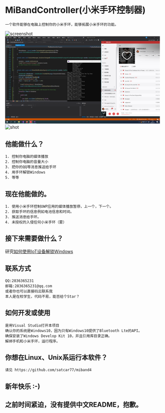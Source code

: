 # MiBandController(小米手环控制器)
    一个软件能够在电脑上控制你的小米手环，能够拓展小米手环的功能。
![screenshot](doc/screenshot.png)
![screenshot2](doc/screenshot2.png)
![shot](doc/shot.jpg)
## 他能做什么？
    1. 控制你电脑的媒体播放
    2. 控制你电脑的音量大小
    3. 把你的QQ等消息推送给手环
    4. 用手环解锁Windows
    5. 等等
## 现在他能做的。
    1. 使用小米手环控制UWP应用的媒体播放暂停，上一个，下一个。
    2. 获取手环的信息例如电池信息和时间。
    3. 推送消息给手环。
    4. 未授权的入侵任何小米手环（雾）
## 接下来需要做什么？
研究[如何使用IoT设备解锁Windows](https://docs.microsoft.com/zh-cn/windows/uwp/security/companion-device-unlock)
## 联系方式
    QQ:2836365231
    邮箱:2836365231@qq.com
    或者你也可以直接码云联系我
    本人是在校学生，代码不易，能否给个Star？
## 如何开发或使用
    是用Visual Studio打开本项目
    确认你的系统是Windows10，因为只有Windows10提供了Bluetooth Lte的API。
    确保安装了Windows Develop Kit 10，并且引用库目录正确。
    解绑手机和小米手环，运行程序。
## 你想在Linux、Unix系运行本软件？
    请见 https://github.com/satcar77/miband4
## 新年快乐   :-)
## 之前时间紧迫，没有提供中文README，抱歉。